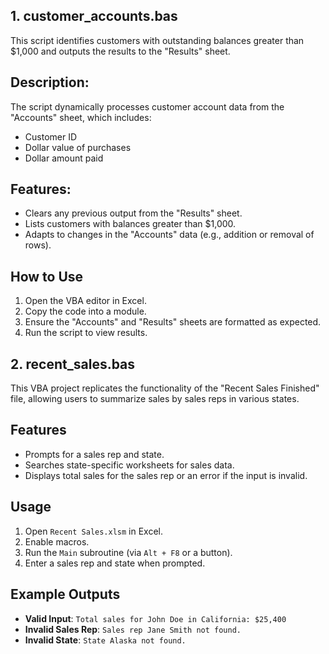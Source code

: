 ## 1. customer_accounts.bas
   
This script identifies customers with outstanding balances greater than $1,000 and outputs the results to the "Results" sheet.

## Description:

The script dynamically processes customer account data from the "Accounts" sheet, which includes:
- Customer ID
- Dollar value of purchases
- Dollar amount paid

## Features:
- Clears any previous output from the "Results" sheet.
- Lists customers with balances greater than $1,000.
- Adapts to changes in the "Accounts" data (e.g., addition or removal of rows).

## How to Use
1. Open the VBA editor in Excel.
2. Copy the code into a module.
3. Ensure the "Accounts" and "Results" sheets are formatted as expected.
4. Run the script to view results.

## 2. recent_sales.bas
   
This VBA project replicates the functionality of the "Recent Sales Finished" file, allowing users to summarize sales by sales reps in various states.

## Features
- Prompts for a sales rep and state.
- Searches state-specific worksheets for sales data.
- Displays total sales for the sales rep or an error if the input is invalid.

## Usage
1. Open `Recent Sales.xlsm` in Excel.
2. Enable macros.
3. Run the `Main` subroutine (via `Alt + F8` or a button).
4. Enter a sales rep and state when prompted.

## Example Outputs
- **Valid Input**: `Total sales for John Doe in California: $25,400`
- **Invalid Sales Rep**: `Sales rep Jane Smith not found.`
- **Invalid State**: `State Alaska not found.`

